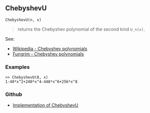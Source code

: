 ## ChebyshevU

```
ChebyshevU(n, x)
```

> returns the Chebyshev polynomial of the second kind `U_n(x)`.

See:  
* [Wikipedia - Chebyshev polynomials](https://en.wikipedia.org/wiki/Chebyshev_polynomials)
* [Fungrim - Chebyshev polynomials](http://fungrim.org/topic/Chebyshev_polynomials/)

### Examples

```
>> ChebyshevU(8, x)    
1-40*x^2+240*x^4-448*x^6+256*x^8  
```

### Github

* [Implementation of ChebyshevU](https://github.com/axkr/symja_android_library/blob/master/symja_android_library/matheclipse-core/src/main/java/org/matheclipse/core/builtin/PolynomialFunctions.java#L1318) 
